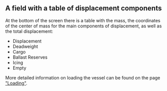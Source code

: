 ## A field with a table of displacement components
At the bottom of the screen there is a table with the mass, the coordinates of the center of mass for the main components of displacement, as well as the total displacement:
- Displacement
- Deadweight
 - Cargo
 - Ballast
Reserves
- Icing
- Empty

More detailed information on loading the vessel can be found on the page ["Loading"](/docs/user-guide/en/part05_loading/part05_loading.md).